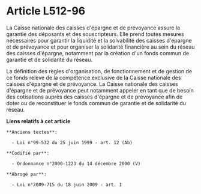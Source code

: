 # Article L512-96

La Caisse nationale des caisses d'épargne et de prévoyance assure la garantie des déposants et des souscripteurs. Elle prend
toutes mesures nécessaires pour garantir la liquidité et la solvabilité des caisses d'épargne et de prévoyance et pour
organiser la solidarité financière au sein du réseau des caisses d'épargne, notamment par la création d'un fonds commun de
garantie et de solidarité du réseau.

La définition des règles d'organisation, de fonctionnement et de gestion de ce fonds relève de la compétence exclusive de la
Caisse nationale des caisses d'épargne et de prévoyance. La Caisse nationale des caisses d'épargne et de prévoyance peut
notamment appeler en tant que de besoin des cotisations auprès des caisses d'épargne et de prévoyance afin de doter ou de
reconstituer le fonds commun de garantie et de solidarité du réseau.

**Liens relatifs à cet article**

	**Anciens textes**:

	  - Loi n°99-532 du 25 juin 1999 - art. 12 (Ab)

	**Codifié par**:

	  - Ordonnance n°2000-1223 du 14 décembre 2000 (V)

	**Abrogé par**:

	  - Loi n°2009-715 du 18 juin 2009 - art. 1
